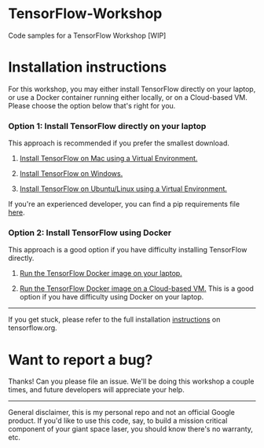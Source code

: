 # TensorFlow-Workshop
Code samples for a TensorFlow Workshop [WIP]

# Installation instructions

For this workshop, you may either install TensorFlow directly on your laptop, or use a Docker container running either locally, or on a Cloud-based VM. Please choose the option below that's right for you.

### Option 1: Install TensorFlow directly on your laptop
This approach is recommended if you prefer the smallest download.

1. [Install TensorFlow on Mac using a Virtual Environment.](setup/install-mac.md) 

1. [Install TensorFlow on Windows.](setup/install-win.md)

1. [Install TensorFlow on Ubuntu/Linux using a Virtual Environment.](setup/install-ubuntu.md)

If you're an experienced developer, you can find a pip requirements file [here](setup/requirements.txt).

### Option 2: Install TensorFlow using Docker

This approach is a good option if you have difficulty installing TensorFlow directly.

1. [Run the TensorFlow Docker image on your laptop.](setup/install-docker.md)

1. [Run the TensorFlow Docker image on a Cloud-based VM.](setup/install-cloud.md) This is a good option if you have difficulty using Docker on your laptop.

---
If you get stuck, please refer to the full installation [instructions](https://www.tensorflow.org/install/) on tensorflow.org.

# Want to report a bug?

Thanks! Can you please file an issue. We'll be doing this workshop a couple times, and future developers will appreciate your help.

- - -

General disclaimer, this is my personal repo and not an official Google product. If you'd like to use this code, say, to build a mission critical component of your giant space laser, you should know there's no warranty, etc.
